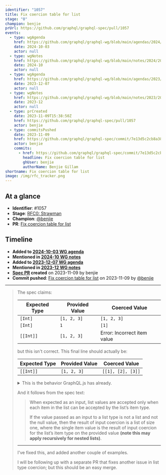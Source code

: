 ```yaml
---
identifier: "1057"
title: Fix coercion table for list
stage: "0"
champion: benjie
prUrl: https://github.com/graphql/graphql-spec/pull/1057
events:
  - type: wgAgenda
    href: https://github.com/graphql/graphql-wg/blob/main/agendas/2024/10-Oct/03-wg-primary.md
    date: 2024-10-03
    actor: null
  - type: wgNotes
    href: https://github.com/graphql/graphql-wg/blob/main/notes/2024/2024-10.md
    date: 2024-10
    actor: null
  - type: wgAgenda
    href: https://github.com/graphql/graphql-wg/blob/main/agendas/2023/12-Dec/07-wg-primary.md
    date: 2023-12-07
    actor: null
  - type: wgNotes
    href: https://github.com/graphql/graphql-wg/blob/main/notes/2023/2023-12.md
    date: 2023-12
    actor: null
  - type: prCreated
    date: 2023-11-09T15:38:50Z
    href: https://github.com/graphql/graphql-spec/pull/1057
    actor: benjie
  - type: commitsPushed
    date: 2023-11-09
    href: https://github.com/graphql/graphql-spec/commit/7e13d5c2cb8a38229d602a7a7e37d81fbbb84c00
    actor: benjie
    commits:
      - href: https://github.com/graphql/graphql-spec/commit/7e13d5c2cb8a38229d602a7a7e37d81fbbb84c00
        headline: Fix coercion table for list
        ghUser: benjie
        authorName: Benjie Gillam
shortname: Fix coercion table for list
image: /img/rfc_tracker.png
---
```


## At a glance

- **Identifier**: #1057
- **Stage**: [RFC0: Strawman](https://github.com/graphql/graphql-spec/blob/main/CONTRIBUTING.md#stage-0-strawman)
- **Champion**: [@benjie](https://github.com/benjie)
- **PR**: [Fix coercion table for list](https://github.com/graphql/graphql-spec/pull/1057)

<!-- BEGIN_CUSTOM_TEXT -->



<!-- END_CUSTOM_TEXT -->

## Timeline

- **Added to [2024-10-03 WG agenda](https://github.com/graphql/graphql-wg/blob/main/agendas/2024/10-Oct/03-wg-primary.md)**
- **Mentioned in [2024-10 WG notes](https://github.com/graphql/graphql-wg/blob/main/notes/2024/2024-10.md)**
- **Added to [2023-12-07 WG agenda](https://github.com/graphql/graphql-wg/blob/main/agendas/2023/12-Dec/07-wg-primary.md)**
- **Mentioned in [2023-12 WG notes](https://github.com/graphql/graphql-wg/blob/main/notes/2023/2023-12.md)**
- **[Spec PR](https://github.com/graphql/graphql-spec/pull/1057) created** on 2023-11-09 by benjie
- **Commit pushed**: [Fix coercion table for list](https://github.com/graphql/graphql-spec/commit/7e13d5c2cb8a38229d602a7a7e37d81fbbb84c00) on 2023-11-09 by [@benjie](https://github.com/benjie)

<!-- VERBATIM -->

---

> The spec claims:
> 
> | Expected Type | Provided Value   | Coerced Value               |
> | ------------- | ---------------- | --------------------------- |
> | `[Int]`       | `[1, 2, 3]`      | `[1, 2, 3]`                 |
> | `[Int]`       | `1`              | `[1]`                       |
> | `[[Int]]`     | `[1, 2, 3]`      | Error: Incorrect item value |
> 
> but this isn't correct. This final line should actually be:
> 
> | Expected Type | Provided Value   | Coerced Value               |
> | ------------- | ---------------- | --------------------------- |
> | `[[Int]]`     | `[1, 2, 3]`      | `[[1], [2], [3]]`           |
> 
> <details>
> <summary>This is the behavior GraphQL.js has already.</summary>
> 
> Reproduction:
> 
> ```js
> import { GraphQLInt, GraphQLList, GraphQLNonNull, GraphQLObjectType, GraphQLSchema, GraphQLString, graphqlSync, printSchema, validateSchema } from "graphql";
> 
> const Query = new GraphQLObjectType({
>   name: "Query",
>   fields: {
>     field: {
>       args: {
>         arg: {
>           type: new GraphQLList(new GraphQLList(GraphQLInt)),
>         },
>       },
>       type: new GraphQLNonNull(GraphQLString),
>       resolve(_, { arg }) {
>         return JSON.stringify(arg);
>       },
>     },
>   },
> });
> const schema = new GraphQLSchema({
>   query: Query,
> });
> 
> const result = graphqlSync({
>   schema,
>   source: /* GraphQL */ `
>     query {
>       field(arg: [1, 2, 3])
>     }
>   `,
>   variables: {},
> });
> const errors = validateSchema(schema);
> if (errors.length) {
>   console.dir(errors);
>   process.exit(1);
> }
> console.log(printSchema(schema));
> console.log(JSON.stringify(result, null, 2));
> ```
> 
> </details>
> 
> And it follows from the spec text:
> 
> > When expected as an input, list values are accepted only when each item in the list can be accepted by the list’s item type.
> > 
> > If the value passed as an input to a list type is not a list and not the null value, then the result of input coercion is a list of size one, where the single item value is the result of input coercion for the list’s item type on the provided value **(note this may apply recursively for nested lists)**.
> 
> ---
> 
> I've fixed this, and added another couple of examples.
> 
> I will be following up with a separate PR that fixes another issue in list type coercion; but this should be an easy merge.
